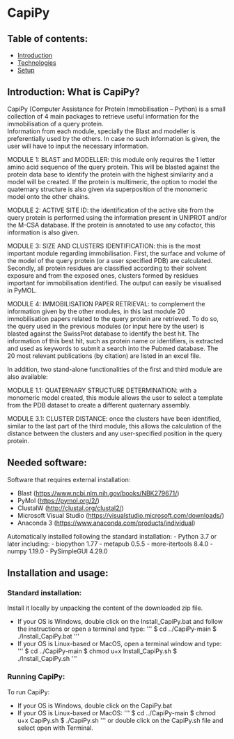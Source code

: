 # CapiPy
## Table of contents:
* [Introduction](#intro)
* [Technologies](#technologies)
* [Setup](#setup)

## Introduction: What is CapiPy?
CapiPy (Computer Assistance for Protein Immobilisation – Python) is a small collection of 4 main packages to retrieve useful information for the immobilisation of a query protein.	 
Information from each module, specially the Blast and modeller is preferentially used by the others. In case no such information is given, the user will have to input the necessary information. 

MODULE 1: BLAST and MODELLER: this module only requires the 1 letter amino acid sequence of the query protein. This will be blasted against the protein data base to identify the protein with the highest similarity and a model will be created. If the protein is multimeric, the option to model the quaternary structure is also given via superposition of the monomeric model onto the other chains. 

MODULE 2: ACTIVE SITE ID: the identification of the active site from the query protein is performed using the information present in UNIPROT and/or the M-CSA database. If the protein is annotated to use any cofactor, this information is also given. 

MODULE 3: SIZE AND CLUSTERS IDENTIFICATION: this is the most important module regarding immobilisation. First, the surface and volume of the model of the query protein (or a user specified PDB) are calculated. Secondly, all protein residues are classified according to their solvent exposure and from the exposed ones, clusters formed by residues important for immobilisation identified. The output can easily be visualised in PyMOL.

MODULE 4: IMMOBILISATION PAPER RETRIEVAL: to complement the information given by the other modules, in this last module 20 immobilisation papers related to the query protein are retrieved. To do so, the query used in the previous modules (or input here by the user) is blasted against the SwissProt database to identify the best hit.  The information of this best hit, such as protein name or identifiers, is extracted and used as keywords to submit a search into the Pubmed database. The 20 most relevant publications (by citation) are listed in an excel file.  

In addition, two stand-alone functionalities of the first and third module are also available:

MODULE 1.1: QUATERNARY STRUCTURE DETERMINATION: with a monomeric model created, this module allows the user to select a template from the PDB dataset to create a different quaternary assembly.

MODULE 3.1: CLUSTER DISTANCE: once the clusters have been identified, similar to the last part of the third module, this allows the calculation of the distance between the clusters and any user-specified position in the query protein. 

## Needed software:
Software that requires external installation:
- Blast (https://www.ncbi.nlm.nih.gov/books/NBK279671/)
- PyMol (https://pymol.org/2/)
- ClustalW (http://clustal.org/clustal2/)
- Microsoft Visual Studio (https://visualstudio.microsoft.com/downloads/)
- Anaconda 3 (https://www.anaconda.com/products/individual)

Automatically installed following the standard installation:
    - Python 3.7 or later including:
        - biopython 1.77
        - metapub 0.5.5
        - more-itertools 8.4.0
        - numpy 1.19.0
        - PySimpleGUI 4.29.0
## Installation and usage:
### Standard installation:
Install it locally by unpacking the content of the downloaded zip file.
- If your OS is Windows, double click on the Install_CapiPy.bat and follow the instructions or open a terminal and type:
'''
$ cd ../CapiPy-main
$ ./Install_CapiPy.bat
'''
- If your OS is Linux-based or MacOS, open a terminal window and type:
'''
$ cd ../CapiPy-main
$ chmod u+x Install_CapiPy.sh
$ ./Install_CapiPy.sh
'''

### Running CapiPy:
To run CapiPy:
- If your OS is Windows, double click on the CapiPy.bat
- If your OS is Linux-based or MacOS:
'''
$ cd ../CapiPy-main
$ chmod u+x CapiPy.sh
$ ./CapiPy.sh
'''
or double click on the CapiPy.sh file and select open with Terminal.



